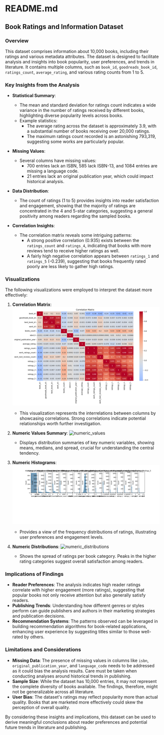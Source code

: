# README.md

## Book Ratings and Information Dataset

### Overview
This dataset comprises information about 10,000 books, including their ratings and various metadata attributes. The dataset is designed to facilitate analysis and insights into book popularity, user preferences, and trends in literature. It contains multiple columns, such as `book_id`, `goodreads_book_id`, `ratings_count`, `average_rating`, and various rating counts from 1 to 5.

### Key Insights from the Analysis
- **Statistical Summary**: 
  - The mean and standard deviation for ratings count indicates a wide variance in the number of ratings received by different books, highlighting diverse popularity levels across books.
  - Example statistics:
    - The average rating across the dataset is approximately 3.9, with a substantial number of books receiving over 20,000 ratings.
    - The maximum ratings count recorded is an astonishing 793,319, suggesting some works are particularly popular.

- **Missing Values**: 
  - Several columns have missing values:
    - 700 entries lack an ISBN, 585 lack ISBN-13, and 1084 entries are missing a language code.
    - 21 entries lack an original publication year, which could impact historical analysis.

- **Data Distribution**:
  - The count of ratings (1 to 5) provides insights into reader satisfaction and engagement, showing that the majority of ratings are concentrated in the 4 and 5-star categories, suggesting a general positivity among readers regarding the sampled books.

- **Correlation Insights**:
  - The correlation matrix reveals some intriguing patterns:
    - A strong positive correlation (0.935) exists between the `ratings_count` and `ratings_4`, indicating that books with more reviews tend to receive higher ratings as well.
    - A fairly high negative correlation appears between `ratings_1` and `ratings_5` (-0.239), suggesting that books frequently rated poorly are less likely to gather high ratings.

### Visualizations
The following visualizations were employed to interpret the dataset more effectively:

1. **Correlation Matrix**:
   ![correlation_matrix](correlation_matrix.png)
   - This visualization represents the interrelations between columns by showcasing correlations. Strong correlations indicate potential relationships worth further investigation.

2. **Numeric Values Summary**:
   ![numeric_values](numeric_values.png)
   - Displays distribution summaries of key numeric variables, showing means, medians, and spread, crucial for understanding the central tendency.

3. **Numeric Histograms**:
   ![numeric_histograms](numeric_histograms.png)
   - Provides a view of the frequency distributions of ratings, illustrating user preferences and engagement levels.

4. **Numeric Distributions**:
   ![numeric_distributions](numeric_distributions.png)
   - Shows the spread of ratings per book category. Peaks in the higher rating categories suggest overall satisfaction among readers.

### Implications of Findings
- **Reader Preferences**: The analysis indicates high reader ratings correlate with higher engagement (more ratings), suggesting that popular books not only receive attention but also generally satisfy readers.
- **Publishing Trends**: Understanding how different genres or styles perform can guide publishers and authors in their marketing strategies and publication decisions.
- **Recommendation Systems**: The patterns observed can be leveraged in building recommendation algorithms for book-related applications, enhancing user experience by suggesting titles similar to those well-rated by others.

### Limitations and Considerations
- **Missing Data**: The presence of missing values in columns like `isbn`, `original_publication_year`, and `language_code` needs to be addressed as it could bias the analysis results. Care must be taken when conducting analyses around historical trends in publishing.
- **Sample Size**: While the dataset has 10,000 entries, it may not represent the complete diversity of books available. The findings, therefore, might not be generalizable across all literature.
- **User Bias**: The dataset's ratings may reflect popularity more than actual quality. Books that are marketed more effectively could skew the perception of overall quality.

By considering these insights and implications, this dataset can be used to derive meaningful conclusions about reader preferences and potential future trends in literature and publishing.